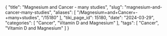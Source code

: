 {
    "title": "Magnesium and Cancer - many studies",
    "slug": "magnesium-and-cancer-many-studies",
    "aliases": [
        "/Magnesium+and+Cancer+-+many+studies",
        "/15180"
    ],
    "tiki_page_id": 15180,
    "date": "2024-03-29",
    "categories": [
        "Cancer",
        "Vitamin D and Magnesium"
    ],
    "tags": [
        "Cancer",
        "Vitamin D and Magnesium"
    ]
}
